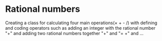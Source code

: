 # Rational numbers
Creating a class for calculating four main operations(× + - /) with defining and coding operators such as adding an integer with the rational number "+" and adding two rational numbers together "+" and "= +" and ...
